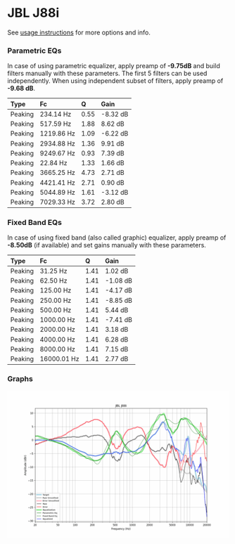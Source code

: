 # JBL J88i
See [usage instructions](https://github.com/jaakkopasanen/AutoEq#usage) for more options and info.

### Parametric EQs
In case of using parametric equalizer, apply preamp of **-9.75dB** and build filters manually
with these parameters. The first 5 filters can be used independently.
When using independent subset of filters, apply preamp of **-9.68 dB**.

| Type    | Fc         |    Q | Gain     |
|:--------|:-----------|:-----|:---------|
| Peaking | 234.14 Hz  | 0.55 | -8.32 dB |
| Peaking | 517.59 Hz  | 1.88 | 8.62 dB  |
| Peaking | 1219.86 Hz | 1.09 | -6.22 dB |
| Peaking | 2934.88 Hz | 1.36 | 9.91 dB  |
| Peaking | 9249.67 Hz | 0.93 | 7.39 dB  |
| Peaking | 22.84 Hz   | 1.33 | 1.66 dB  |
| Peaking | 3665.25 Hz | 4.73 | 2.71 dB  |
| Peaking | 4421.41 Hz | 2.71 | 0.90 dB  |
| Peaking | 5044.89 Hz | 1.61 | -3.12 dB |
| Peaking | 7029.33 Hz | 3.72 | 2.80 dB  |

### Fixed Band EQs
In case of using fixed band (also called graphic) equalizer, apply preamp of **-8.50dB**
(if available) and set gains manually with these parameters.

| Type    | Fc          |    Q | Gain     |
|:--------|:------------|:-----|:---------|
| Peaking | 31.25 Hz    | 1.41 | 1.02 dB  |
| Peaking | 62.50 Hz    | 1.41 | -1.08 dB |
| Peaking | 125.00 Hz   | 1.41 | -4.17 dB |
| Peaking | 250.00 Hz   | 1.41 | -8.85 dB |
| Peaking | 500.00 Hz   | 1.41 | 5.44 dB  |
| Peaking | 1000.00 Hz  | 1.41 | -7.41 dB |
| Peaking | 2000.00 Hz  | 1.41 | 3.18 dB  |
| Peaking | 4000.00 Hz  | 1.41 | 6.28 dB  |
| Peaking | 8000.00 Hz  | 1.41 | 7.15 dB  |
| Peaking | 16000.01 Hz | 1.41 | 2.77 dB  |

### Graphs
![](./JBL%20J88i.png)